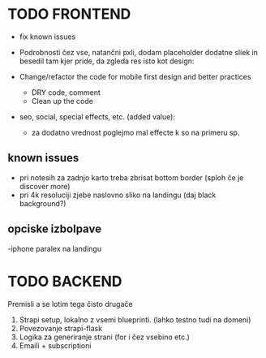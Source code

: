 # TODO FRONTEND

- fix known issues

- Podrobnosti čez vse, natančni pxli, dodam placeholder dodatne sliek in besedil tam kjer pride, da zgleda res isto kot design:

- Change/refactor the code for mobile first design and better practices
    - DRY code, comment
    - Clean up the code
    
- seo, social, special effects, etc. (added value):
    - za dodatno vrednost poglejmo mal effecte k so na primeru sp.


## known issues

- pri notesih za zadnjo karto treba zbrisat bottom border (sploh če je discover more)
- pri 4k resoluciji zjebe naslovno sliko na landingu (daj black background?)

## opciske izbolpave

-iphone paralex na landingu

# TODO BACKEND
Premisli a se lotim tega čisto drugače

1. Strapi setup, lokalno z vsemi blueprinti. (lahko testno tudi na domeni)
2. Povezovanje strapi-flask
3. Logika za generiranje strani (for i čez vsebino etc.)
4. Emaili + subscriptioni